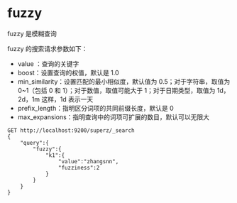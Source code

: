 # fuzzy

fuzzy 是模糊查询

fuzzy 的搜索请求参数如下：

- value ：查询的关键字
- boost：设置查询的权值，默认是 1.0
- min_similarity：设置匹配的最小相似度，默认值为 0.5；对于字符串，取值为 0~1（包括 0 和 1）；对于数值，取值可能大于 1；对于日期类型，取值为 1d，2d，1m 这样，1d 表示一天
- prefix_length：指明区分词项的共同前缀长度，默认是 0
- max_expansions：指明查询中的词项可扩展的数目，默认可以无限大

```http
GET http://localhost:9200/superz/_search
{
    "query":{
        "fuzzy":{
            "k1":{
                "value":"zhangsnn",
                "fuzziness":2
            }
        }
    }
}
```